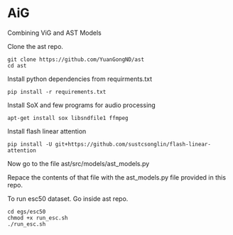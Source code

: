 # AiG
Combining ViG and AST Models

Clone the ast repo.
```
git clone https://github.com/YuanGongND/ast
cd ast
```
Install python dependencies from requirments.txt
```
pip install -r requirements.txt
```
Install SoX and few programs for audio processing
```
apt-get install sox libsndfile1 ffmpeg
```
Install flash linear attention 
```
pip install -U git+https://github.com/sustcsonglin/flash-linear-attention
```

Now go to the file ast/src/models/ast_models.py

Repace the contents of that file with the ast_models.py file provided in this repo.

To run esc50 dataset. Go inside ast repo.
```
cd egs/esc50
chmod +x run_esc.sh
./run_esc.sh
